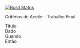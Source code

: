 [![Build Status](https://travis-ci.org/lkrjunior/QualidadeSoftwareTrabalhoFinalPos.svg?branch=master)](https://travis-ci.org/lkrjunior/QualidadeSoftwareTrabalhoFinalPos)

Critérios de Aceite - Trabalho Final

Título	<br>
Dado	<br>
Quando	<br>
Então	<br>